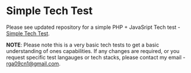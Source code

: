 # Simple Tech Test

Please see updated repository for a simple PHP + JavaSript Tech test - [Simple Tech Test](https://github.com/CaleumSeanFoxNorbury/simple-tech-test).

**NOTE**: Please note this is a very basic tech tests to get a basic understanding of ones capabilities. If any changes are required, or you request specific test langauges or tech stacks, please contact my email - rga09cn1@gmail.com.  

